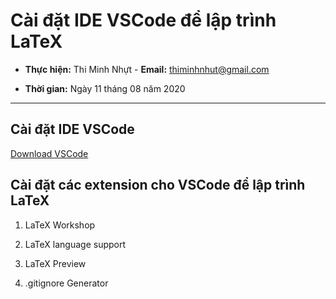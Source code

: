# Cài đặt IDE VSCode để lập trình LaTeX

- **Thực hiện:** Thi Minh Nhựt - **Email:** thiminhnhut@gmail.com

- **Thời gian:** Ngày 11 tháng 08 năm 2020

---

## Cài đặt IDE VSCode

[Download VSCode](https://code.visualstudio.com/)

## Cài đặt các extension cho VSCode để lập trình LaTeX

1. LaTeX Workshop

1. LaTeX language support

1. LaTeX Preview

1. .gitignore Generator
